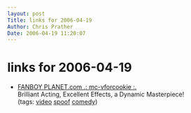 ```yaml
---
layout: post
Title: links for 2006-04-19  
Author: Chris Prather
Date: 2006-04-19 11:20:07
---
```


# links for 2006-04-19
<ul class="delicious">
	<li>
		<div class="delicious-link"><a href="http://www.fanboyplanet.com/derek/mc-vforcookie.php">FANBOY PLANET.com .: mc-vforcookie :.</a></div>
		<div class="delicious-extended">Brilliant Acting, Excellent Effects, a Dynamic Masterpiece!</div>
		<div class="delicious-tags">(tags: <a href="http://del.icio.us/perigrin/video">video</a> <a href="http://del.icio.us/perigrin/spoof">spoof</a> <a href="http://del.icio.us/perigrin/comedy">comedy</a>)</div>
	</li>
</ul>

